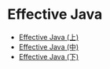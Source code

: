 # Effective Java

- [Effective Java (上)](https://github.com/grandiloquent/Notes/blob/master/java/Effective%20Java%20(%E4%B8%8A).md)
- [Effective Java (中)](https://github.com/grandiloquent/Notes/blob/master/java/Effective%20Java%20(%E4%B8%AD).md)
- [Effective Java (下)](https://github.com/grandiloquent/Notes/blob/master/java/Effective%20Java%20(%E4%B8%8B).md)
